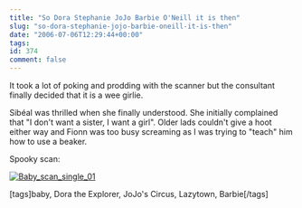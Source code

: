 ```yaml
---
title: "So Dora Stephanie JoJo Barbie O'Neill it is then"
slug: "so-dora-stephanie-jojo-barbie-oneill-it-is-then"
date: "2006-07-06T12:29:44+00:00"
tags:
id: 374
comment: false
---
```


It took a lot of poking and prodding with the scanner but the consultant finally decided that it is a wee girlie. 

Sibéal was thrilled when she finally understood. She initially complained that "I don't want a sister, I want a girl". Older lads couldn't give a hoot either way and Fionn was too busy screaming as I was trying to "teach" him how to use a beaker.

Spooky scan:

[![Baby_scan_single_01](http://static.flickr.com/52/183267222_ee3232f658.jpg)](http://www.flickr.com/photos/bandon1/183267222/ "Photo Sharing")

[tags]baby, Dora the Explorer, JoJo's Circus, Lazytown, Barbie[/tags]
